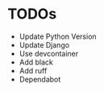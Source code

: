 # TODOs

- Update Python Version
- Update Django
- Use devcontainer
- Add black
- Add ruff
- Dependabot